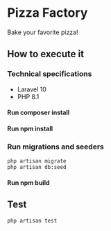 
# Pizza Factory

Bake your favorite pizza!

## How to execute it

### Technical specifications
* Laravel 10
* PHP 8.1

#### Run composer install

#### Run npm install

### Run migrations and seeders

```
php artisan migrate
php artisan db:seed
```

#### Run npm build

## Test

```
php artisan test
```
